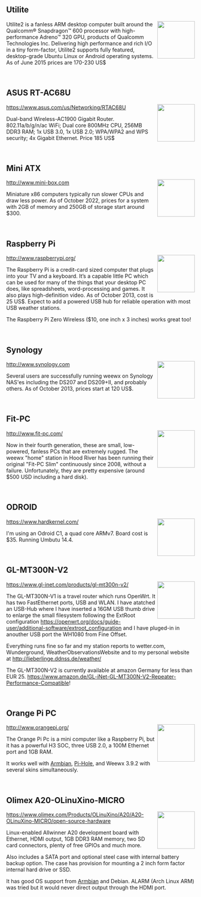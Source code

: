 Utilite
---
<img src="http://weewx.com/hardware/utilite2.png" align="right" height="100"/>

Utilite2 is a fanless ARM desktop computer built around the Qualcomm® Snapdragon™ 600 processor with high-performance
Adreno™ 320 GPU, products of Qualcomm Technologies Inc. Delivering high performance and rich I/O in a tiny form-factor,
Utilite2 supports fully featured, desktop-grade Ubuntu Linux or Android operating systems.  As of June 2015 prices are
170-230 US$

<br/>

ASUS RT-AC68U
---
<img src="http://weewx.com/hardware/asus-rt-ac68u.jpg" align="right" height="100"/>

https://www.asus.com/us/Networking/RTAC68U

Dual-band Wireless-AC1900 Gigabit Router. 802.11a/b/g/n/ac WiFi; Dual core 800MHz CPU, 256MB DDR3 RAM; 1x USB 3.0, 1x
USB 2.0; WPA/WPA2 and WPS security; 4x Gigabit Ethernet. Price 185 US$

<br/>


Mini ATX
---
<img src="http://weewx.com/hardware/mini-box.png" align="right" height="100"/>

http://www.mini-box.com

Miniature x86 computers typically run slower CPUs and draw less power.  As of October 2022, prices for a system
with 2GB of memory and 250GB of storage start around $300.

<br/>

Raspberry Pi
---
<img src="http://weewx.com/hardware/rpi.png" align="right"  height="100"/>

http://www.raspberrypi.org/

The Raspberry Pi is a credit-card sized computer that plugs into your TV and a keyboard. It’s a capable little PC which
can be used for many of the things that your desktop PC does, like spreadsheets, word-processing and games. It also
plays high-definition video.  As of October 2013, cost is 25 US$. Expect to add a powered USB hub for reliable operation
with most USB weather stations.

The Raspberry Pi Zero Wireless ($10, one inch x 3 inches) works great too!

<br/>

Synology
---
<img src="http://weewx.com/hardware/synology-ds207.png" align="right" height="100"/>

http://www.synology.com

Several users are successfully running weewx on Synology NAS'es including the DS207 and DS209+II, and probably others.
As of October 2013, prices start at 120 US$.

<br/>

Fit-PC
---
<img src="http://weewx.com/hardware/fitpc.png" align="right" height="100"/>

http://www.fit-pc.com/

Now in their fourth generation, these are small, low-powered, fanless PCs that are extremely rugged. The weewx "home"
station in Hood River has been running their original "Fit-PC Slim" continuously since 2008, without a failure.
Unfortunately, they are pretty expensive (around $500 USD including a hard disk).

<br/>

ODROID
---
<img src="http://weewx.com/hardware/odroid-c1.jpg" align="right" height="100"/>

https://www.hardkernel.com/

I'm using an Odroid C1, a quad core ARMv7. Board cost is $35. Running Umbutu 14.4.

<br/>

GL-MT300N-V2
---
<img src="https://static.gl-inet.com/www/images/products/gl-mt300n-v2/mango_500x500_1.jpg" align="right" height="100"/>

https://www.gl-inet.com/products/gl-mt300n-v2/

The GL-MT300N-V1 is a travel router which runs OpenWrt. It has two FastEthernet ports, USB and WLAN. I have atatched an
USB-Hub where I have inserted a 16GM USB thumb drive to enlarge the small filesystem following the ExtRoot configuration
https://openwrt.org/docs/guide-user/additional-software/extroot_configuration and I have pluged-in in anouther USB port
the WH1080 from Fine Offset.

Everything runs fine so far and my station reports to wetter.com, Wunderground, WeatherObservationsWebsite and to my
personal website at http://lieberlinge.ddnss.de/weather/

The GL-MT300N-V2 is currently available at amazon Germany for less than EUR 25.
https://www.amazon.de/GL-iNet-GL-MT300N-V2-Repeater-Performance-Compatible!

<br/>

Orange Pi PC
---
<img src="https://www.armbian.com/wp-content/uploads/2018/02/orangepipc.png" align="right" height="100">

http://www.orangepi.org/

The Orange Pi Pc is a mini computer like a Raspberry Pi, but it has a powerful H3 SOC, three USB 2.0, a 100M Ethernet
port and 1GB RAM.

It works well with [Armbian](https://www.armbian.com/), [Pi-Hole](https://pi-hole.net), and Weewx 3.9.2 with several 
skins simultaneously.

<br/>

Olimex A20-OLinuXino-MICRO
---
<img src="https://www.olimex.com/Products/OLinuXino/A20/A20-OLinuXino-MICRO/images/thumbs/310x230/A20-OLINUXINO-MICRO-i.jpg" align="right" height="100">

https://www.olimex.com/Products/OLinuXino/A20/A20-OLinuXino-MICRO/open-source-hardware

Linux-enabled Allwinner A20 development board with Ethernet, HDMI output, 1GB DDR3 RAM memory, two SD card connectors, plenty of free GPIOs and much more.

Also includes a SATA port and optional steel case with internal battery backup option.  The case has provision for mounting a 2 inch form factor internal hard drive or SSD.

It has good OS support from [Armbian](https://www.armbian.com/olimex-micro/ (community)) and Debian.  ALARM (Arch Linux ARM) was tried but it would never direct output through the HDMI port.